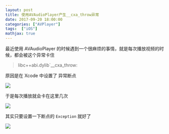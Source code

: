 ```yaml
---
layout: post
title: 使用AVAudioPlayer产生__cxa_throw异常
date: 2017-09-20 18:00:00
categories: ["AVPlayer"]
tags:  ["iOS"]
mathjax: true
---
```

最近使用 AVAudioPlayer 的时候遇到一个很麻烦的事情，就是每次播放视频的时候，都会被这个异常卡住

> libc++abi.dylib`__cxa_throw:

原因是在 Xcode 中设置了 异常断点

![](https://cdn.jsdelivr.net/gh/dongjiawang/BlogImage@1.0.0.2/img/20200926122121.png)


于是每次播放就会卡在这里几次

![](https://cdn.jsdelivr.net/gh/dongjiawang/BlogImage@1.0.0.2/img/20200926122133.png)


其实只要设置一下断点的 `Exception` 就好了


![](https://cdn.jsdelivr.net/gh/dongjiawang/BlogImage@1.0.0.2/img/20200926122149.png)